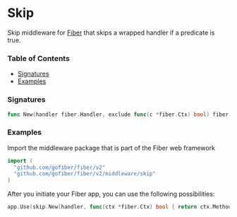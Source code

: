 # Skip
Skip middleware for [Fiber](https://github.com/gofiber/fiber) that skips a wrapped handler if a predicate is true.

### Table of Contents
- [Signatures](#signatures)
- [Examples](#examples)


### Signatures
```go
func New(handler fiber.Handler, exclude func(c *fiber.Ctx) bool) fiber.Handler
```

### Examples
Import the middleware package that is part of the Fiber web framework
```go
import (
  "github.com/gofiber/fiber/v2"
  "github.com/gofiber/fiber/v2/middleware/skip"
)
```

After you initiate your Fiber app, you can use the following possibilities:
```go
app.Use(skip.New(handler, func(ctx *fiber.Ctx) bool { return ctx.Method() == fiber.MethodOptions }))
```
